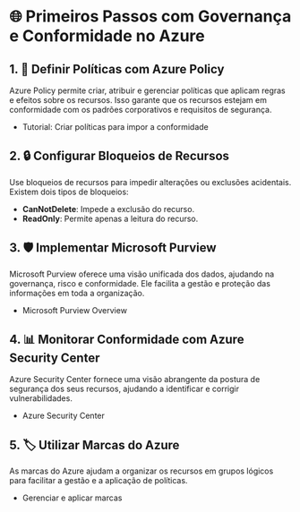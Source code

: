 # 🌐 Primeiros Passos com Governança e Conformidade no Azure

## 1. 📜 **Definir Políticas com Azure Policy**
Azure Policy permite criar, atribuir e gerenciar políticas que aplicam regras e efeitos sobre os recursos. Isso garante que os recursos estejam em conformidade com os padrões corporativos e requisitos de segurança.
- Tutorial: Criar políticas para impor a conformidade 

## 2. 🔒 **Configurar Bloqueios de Recursos**
Use bloqueios de recursos para impedir alterações ou exclusões acidentais. Existem dois tipos de bloqueios:
- **CanNotDelete**: Impede a exclusão do recurso.
- **ReadOnly**: Permite apenas a leitura do recurso.

## 3. 🛡️ **Implementar Microsoft Purview**
Microsoft Purview oferece uma visão unificada dos dados, ajudando na governança, risco e conformidade. Ele facilita a gestão e proteção das informações em toda a organização.
- Microsoft Purview Overview

## 4. 📊 **Monitorar Conformidade com Azure Security Center**
Azure Security Center fornece uma visão abrangente da postura de segurança dos seus recursos, ajudando a identificar e corrigir vulnerabilidades.
- Azure Security Center

## 5. 🏷️ **Utilizar Marcas do Azure**
As marcas do Azure ajudam a organizar os recursos em grupos lógicos para facilitar a gestão e a aplicação de políticas.
- Gerenciar e aplicar marcas
